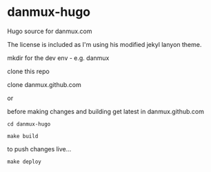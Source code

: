 danmux-hugo
===========

Hugo source for danmux.com

The license is included as I'm using his modified jekyl lanyon theme.

mkdir for the dev env - e.g. danmux

clone this repo

clone danmux.github.com

or

before making changes and building get latest in danmux.github.com

    cd danmux-hugo

    make build

to push changes live...

    make deploy
